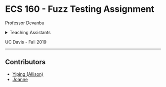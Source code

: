 # ECS 160 - Fuzz Testing Assignment

Professor Devanbu

<details>
    <summary>Teaching Assistants</summary>
        <p>Ji Wang (Lead TA), Casey Casalnuovo</p>
</details>

UC Davis - Fall 2019

---

## Contributors

* [Yiping (Allison)](mailto:ypsu@ucdavis.edu)
* [Joanne](mailto:joachang@ucdavis.edu)

